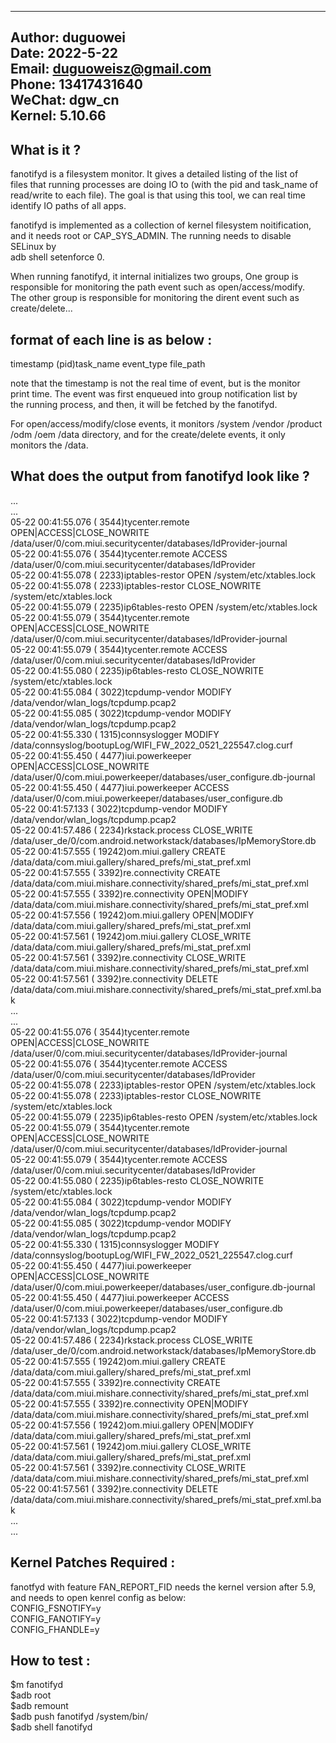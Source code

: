 ----------  
Author:   duguowei  
Date:     2022-5-22  
Email:    duguoweisz@gmail.com  
Phone:    13417431640  
WeChat:   dgw_cn  
Kernel:   5.10.66  
----------  
What is it ?  
----------  
fanotifyd is a filesystem monitor. It gives a detailed listing of the list of  
files that running processes are doing IO to (with the pid and task_name of  
read/write to each file). The goal is that using this tool, we can real time  
identify IO paths of all apps.  
  
fanotifyd is implemented as a collection of kernel filesystem noitification,  
and it needs root or CAP_SYS_ADMIN. The running needs to disable SELinux by  
adb shell setenforce 0.  
  
When running fanotifyd, it internal initializes two groups, One group is  
responsible for monitoring the path event such as open/access/modify.  
The other group is responsible for monitoring the dirent event such as  
create/delete...  

format of each line is as below :  
--------------------------  
timestamp  (pid)task_name  event_type	file_path  

note that the timestamp is not the real time of event, but is the monitor  
print time. The event was first enqueued into group notification list by  
the running process, and then, it will be fetched by the fanotifyd.  
  
For open/access/modify/close events, it monitors /system /vendor /product  
/odm /oem /data directory, and for the create/delete events, it only  
monitors the /data.  
  
What does the output from fanotifyd look like ?  
-------------------------------------------  
...  
...  
05-22 00:41:55.076  (  3544)tycenter.remote  OPEN|ACCESS|CLOSE_NOWRITE        /data/user/0/com.miui.securitycenter/databases/IdProvider-journal  
05-22 00:41:55.076  (  3544)tycenter.remote  ACCESS                           /data/user/0/com.miui.securitycenter/databases/IdProvider  
05-22 00:41:55.078  (  2233)iptables-restor  OPEN                             /system/etc/xtables.lock  
05-22 00:41:55.078  (  2233)iptables-restor  CLOSE_NOWRITE                    /system/etc/xtables.lock  
05-22 00:41:55.079  (  2235)ip6tables-resto  OPEN                             /system/etc/xtables.lock  
05-22 00:41:55.079  (  3544)tycenter.remote  OPEN|ACCESS|CLOSE_NOWRITE        /data/user/0/com.miui.securitycenter/databases/IdProvider-journal  
05-22 00:41:55.079  (  3544)tycenter.remote  ACCESS                           /data/user/0/com.miui.securitycenter/databases/IdProvider  
05-22 00:41:55.080  (  2235)ip6tables-resto  CLOSE_NOWRITE                    /system/etc/xtables.lock  
05-22 00:41:55.084  (  3022)tcpdump-vendor   MODIFY                           /data/vendor/wlan_logs/tcpdump.pcap2  
05-22 00:41:55.085  (  3022)tcpdump-vendor   MODIFY                           /data/vendor/wlan_logs/tcpdump.pcap2  
05-22 00:41:55.330  (  1315)connsyslogger    MODIFY                           /data/connsyslog/bootupLog/WIFI_FW_2022_0521_225547.clog.curf  
05-22 00:41:55.450  (  4477)iui.powerkeeper  OPEN|ACCESS|CLOSE_NOWRITE        /data/user/0/com.miui.powerkeeper/databases/user_configure.db-journal  
05-22 00:41:55.450  (  4477)iui.powerkeeper  ACCESS                           /data/user/0/com.miui.powerkeeper/databases/user_configure.db  
05-22 00:41:57.133  (  3022)tcpdump-vendor   MODIFY                           /data/vendor/wlan_logs/tcpdump.pcap2  
05-22 00:41:57.486  (  2234)rkstack.process  CLOSE_WRITE                      /data/user_de/0/com.android.networkstack/databases/IpMemoryStore.db  
05-22 00:41:57.555  ( 19242)om.miui.gallery  CREATE                           /data/data/com.miui.gallery/shared_prefs/mi_stat_pref.xml  
05-22 00:41:57.555  (  3392)re.connectivity  CREATE                           /data/data/com.miui.mishare.connectivity/shared_prefs/mi_stat_pref.xml  
05-22 00:41:57.555  (  3392)re.connectivity  OPEN|MODIFY                      /data/data/com.miui.mishare.connectivity/shared_prefs/mi_stat_pref.xml  
05-22 00:41:57.556  ( 19242)om.miui.gallery  OPEN|MODIFY                      /data/data/com.miui.gallery/shared_prefs/mi_stat_pref.xml  
05-22 00:41:57.561  ( 19242)om.miui.gallery  CLOSE_WRITE                      /data/data/com.miui.gallery/shared_prefs/mi_stat_pref.xml  
05-22 00:41:57.561  (  3392)re.connectivity  CLOSE_WRITE                      /data/data/com.miui.mishare.connectivity/shared_prefs/mi_stat_pref.xml  
05-22 00:41:57.561  (  3392)re.connectivity  DELETE                           /data/data/com.miui.mishare.connectivity/shared_prefs/mi_stat_pref.xml.bak  
...  
...  
05-22 00:41:55.076  (  3544)tycenter.remote  OPEN|ACCESS|CLOSE_NOWRITE        /data/user/0/com.miui.securitycenter/databases/IdProvider-journal  
05-22 00:41:55.076  (  3544)tycenter.remote  ACCESS                           /data/user/0/com.miui.securitycenter/databases/IdProvider  
05-22 00:41:55.078  (  2233)iptables-restor  OPEN                             /system/etc/xtables.lock  
05-22 00:41:55.078  (  2233)iptables-restor  CLOSE_NOWRITE                    /system/etc/xtables.lock  
05-22 00:41:55.079  (  2235)ip6tables-resto  OPEN                             /system/etc/xtables.lock  
05-22 00:41:55.079  (  3544)tycenter.remote  OPEN|ACCESS|CLOSE_NOWRITE        /data/user/0/com.miui.securitycenter/databases/IdProvider-journal  
05-22 00:41:55.079  (  3544)tycenter.remote  ACCESS                           /data/user/0/com.miui.securitycenter/databases/IdProvider  
05-22 00:41:55.080  (  2235)ip6tables-resto  CLOSE_NOWRITE                    /system/etc/xtables.lock  
05-22 00:41:55.084  (  3022)tcpdump-vendor   MODIFY                           /data/vendor/wlan_logs/tcpdump.pcap2  
05-22 00:41:55.085  (  3022)tcpdump-vendor   MODIFY                           /data/vendor/wlan_logs/tcpdump.pcap2  
05-22 00:41:55.330  (  1315)connsyslogger    MODIFY                           /data/connsyslog/bootupLog/WIFI_FW_2022_0521_225547.clog.curf  
05-22 00:41:55.450  (  4477)iui.powerkeeper  OPEN|ACCESS|CLOSE_NOWRITE        /data/user/0/com.miui.powerkeeper/databases/user_configure.db-journal  
05-22 00:41:55.450  (  4477)iui.powerkeeper  ACCESS                           /data/user/0/com.miui.powerkeeper/databases/user_configure.db  
05-22 00:41:57.133  (  3022)tcpdump-vendor   MODIFY                           /data/vendor/wlan_logs/tcpdump.pcap2  
05-22 00:41:57.486  (  2234)rkstack.process  CLOSE_WRITE                      /data/user_de/0/com.android.networkstack/databases/IpMemoryStore.db  
05-22 00:41:57.555  ( 19242)om.miui.gallery  CREATE                           /data/data/com.miui.gallery/shared_prefs/mi_stat_pref.xml  
05-22 00:41:57.555  (  3392)re.connectivity  CREATE                           /data/data/com.miui.mishare.connectivity/shared_prefs/mi_stat_pref.xml  
05-22 00:41:57.555  (  3392)re.connectivity  OPEN|MODIFY                      /data/data/com.miui.mishare.connectivity/shared_prefs/mi_stat_pref.xml  
05-22 00:41:57.556  ( 19242)om.miui.gallery  OPEN|MODIFY                      /data/data/com.miui.gallery/shared_prefs/mi_stat_pref.xml  
05-22 00:41:57.561  ( 19242)om.miui.gallery  CLOSE_WRITE                      /data/data/com.miui.gallery/shared_prefs/mi_stat_pref.xml  
05-22 00:41:57.561  (  3392)re.connectivity  CLOSE_WRITE                      /data/data/com.miui.mishare.connectivity/shared_prefs/mi_stat_pref.xml  
05-22 00:41:57.561  (  3392)re.connectivity  DELETE                           /data/data/com.miui.mishare.connectivity/shared_prefs/mi_stat_pref.xml.bak  
...  
...  
  
Kernel Patches Required :  
-----------------------  
fanotfyd with feature FAN_REPORT_FID needs the kernel version after 5.9,  
and needs to open kenrel config as below:  
CONFIG_FSNOTIFY=y  
CONFIG_FANOTIFY=y  
CONFIG_FHANDLE=y  
  
How to test :  
-----------  
$m fanotifyd  
$adb root  
$adb remount  
$adb push fanotifyd /system/bin/  
$adb shell fanotifyd  
